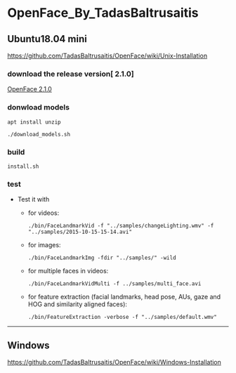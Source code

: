 # OpenFace_By_TadasBaltrusaitis

  

## Ubuntu18.04    mini

https://github.com/TadasBaltrusaitis/OpenFace/wiki/Unix-Installation    


### download the release version[ 2.1.0]

[OpenFace 2.1.0](https://github.com/TadasBaltrusaitis/OpenFace/releases)


### donwload models

```
apt install unzip

./download_models.sh
```

### build


```
install.sh
```
### test

*   Test it with

    *   for videos:

        `./bin/FaceLandmarkVid -f "../samples/changeLighting.wmv" -f "../samples/2015-10-15-15-14.avi"`

    *   for images:

        `./bin/FaceLandmarkImg -fdir "../samples/" -wild`

    *   for multiple faces in videos:

        `./bin/FaceLandmarkVidMulti -f ../samples/multi_face.avi`

    *   for feature extraction (facial landmarks, head pose, AUs, gaze and HOG and similarity aligned faces):

        `./bin/FeatureExtraction -verbose -f "../samples/default.wmv"`






-----

## Windows   

https://github.com/TadasBaltrusaitis/OpenFace/wiki/Windows-Installation 

